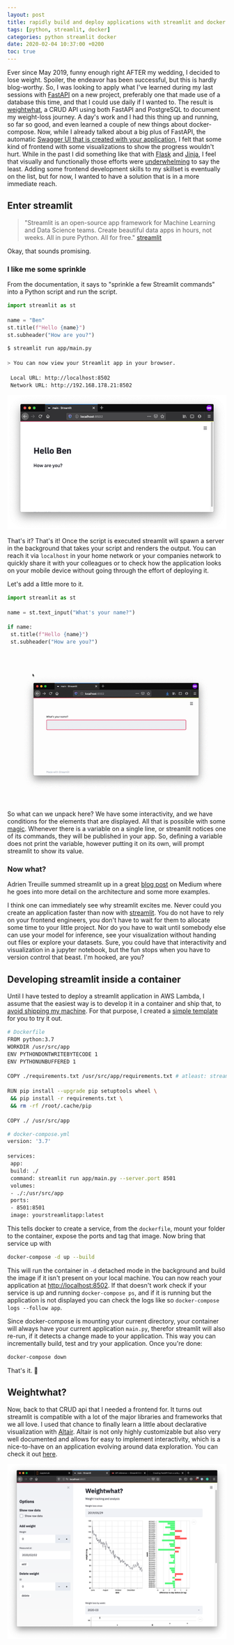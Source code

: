 ```yaml
---
layout: post
title: rapidly build and deploy applications with streamlit and docker
tags: [python, streamlit, docker]
categories: python streamlit docker
date: 2020-02-04 10:37:00 +0200
toc: true
---
```


Ever since May 2019, funny enough right AFTER my wedding, I decided to lose weight. Spoiler, the endeavor has been successful, but this is hardly blog-worthy. So, I was looking to apply what I've learned during my last sessions with [FastAPI](https://iwpnd.pw/articles/2020-01/deploy-fastapi-to-aws-lambda) on a new project, preferably one that made use of a database this time, and that I could use daily if I wanted to. The result is [weightwhat](https://github.com/iwpnd/weightwhat), a CRUD API using both FastAPI and PostgreSQL to document my weight-loss journey. A day's work and I had this thing up and running, so far so good, and even learned a couple of new things about docker-compose. Now, while I already talked about a big plus of FastAPI, the automatic [Swagger UI that is created with your application](https://iwpnd.pw/articles/2020-01/opinion-on-fastapi), I felt that some kind of frontend with some visualizations to show the progress wouldn't hurt. While in the past I did something like that with [Flask](https://github.com/pallets/flask) and [Jinja](https://github.com/pallets/jinja), I feel that visually and functionally those efforts were [underwhelming](https://github.com/iwpnd/geojsonconverter) to say the least. Adding some frontend development skills to my skillset is eventually on the list, but for now, I wanted to have a solution that is in a more immediate reach.

## Enter streamlit

> "Streamlit is an open-source app framework for Machine Learning and Data Science teams. Create beautiful data apps in hours, not weeks. All in pure Python. All for free." [streamlit](https://www.streamlit.io/)

Okay, that sounds promising.

### I like me some sprinkle

From the documentation, it says to "sprinkle a few Streamlit commands" into a Python script and run the script.

```python
import streamlit as st

name = "Ben"
st.title(f"Hello {name}")
st.subheader("How are you?")
```

```bash
$ streamlit run app/main.py

> You can now view your Streamlit app in your browser.

 Local URL: http://localhost:8502
 Network URL: http://192.168.178.21:8502
```

<p align="center">
<img src="/img/2020-02-streamlit/streamlit1.png" alt="streamlit in browser">
</p>

That's it? That's it! Once the script is executed streamlit will spawn a server in the background that takes your script and renders the output. You can reach it via `localhost` in your home network or your companies network to quickly share it with your colleagues or to check how the application looks on your mobile device without going through the effort of deploying it.

Let's add a little more to it.

```python
import streamlit as st

name = st.text_input("What's your name?")

if name:
 st.title(f"Hello {name}")
 st.subheader("How are you?")
```

<p align="center">
<img src="/img/2020-02-streamlit/screenrecording1.gif" alt="streamlit in browser">
</p>

So what can we unpack here? We have some interactivity, and we have conditions for the elements that are displayed. All that is possible with some [magic](https://docs.streamlit.io/api.html#magic-commands). Whenever there is a variable on a single line, or streamlit notices one of its commands, they will be published in your app. So, defining a variable does not print the variable, however putting it on its own, will prompt streamlit to show its value.

### Now what?

Adrien Treuille summed streamlit up in a great [blog post](https://towardsdatascience.com/coding-ml-tools-like-you-code-ml-models-ddba3357eace) on Medium where he goes into more detail on the architecture and some more examples.

I think one can immediately see why streamlit excites me. Never could you create an application faster than now with [streamlit](https://www.streamlit.io/). You do not have to rely on your frontend engineers, you don't have to wait for them to allocate some time to your little project. Nor do you have to wait until somebody else can use your model for inference, see your visualization without handing out files or explore your datasets. Sure, you could have that interactivity and visualization in a jupyter notebook, but the fun stops when you have to version control that beast. I'm hooked, are you?

## Developing streamlit inside a container

Until I have tested to deploy a streamlit application in AWS Lambda, I assume that the easiest way is to develop it in a container and ship that, to [avoid shipping my machine](https://pics.me.me/it-works-on-my-machine-then-well-ship-your-machine-62072263.png). For that purpose, I created a [simple template](https://github.com/iwpnd/streamlit-docker-example) for you to try it out.

```bash
# Dockerfile
FROM python:3.7
WORKDIR /usr/src/app
ENV PYTHONDONTWRITEBYTECODE 1
ENV PYTHONUNBUFFERED 1

COPY ./requirements.txt /usr/src/app/requirements.txt # atleast: streamlit

RUN pip install --upgrade pip setuptools wheel \
 && pip install -r requirements.txt \
 && rm -rf /root/.cache/pip

COPY ./ /usr/src/app
```

```bash
# docker-compose.yml
version: '3.7'

services:
 app:
 build: ./
 command: streamlit run app/main.py --server.port 8501
 volumes:
 - ./:/usr/src/app
 ports:
 - 8501:8501
 image: yourstreamlitapp:latest
```

This tells docker to create a service, from the `dockerfile`, mount your folder to the container, expose the ports and tag that image.
Now bring that service up with

```bash
docker-compose -d up --build
```

This will run the container in `-d` detached mode in the background and build the image if it isn't present on your local machine. You can now reach your application at [http://localhost:8502](). If that doesn't work check if your service is up and running `docker-compose ps`, and if it is running but the application is not displayed you can check the logs like so `docker-compose logs --follow app`.

Since docker-compose is mounting your current directory, your container will always have your current application `main.py`, therefor streamlit will also re-run, if it detects a change made to your application. This way you can incrementally build, test and try your application.
Once you're done: 

```bash
docker-compose down
```

That's it. :ship:

## Weightwhat?

Now, back to that CRUD api that I needed a frontend for. It turns out streamlit is compatible with a lot of the major libraries and frameworks that we all love. I used that chance to finally learn a little about declarative visualization with [Altair](https://altair-viz.github.io/). Altair is not only highly customizable but also very well documented and allows for easy to implement interactivity, which is a nice-to-have on an application evolving around data exploration. You can check it out [here](https://github.com/iwpnd/weightwhat).

<p align="center">
<img src="/img/2020-02-streamlit/weightwhat.png" alt="weightwhat">
</p>